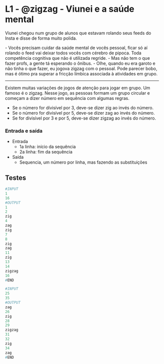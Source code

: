 # L1 - @zigzag - Viunei e a saúde mental

Viunei chegou num grupo de alunos que estavam rolando seus feeds do Insta e disse de forma muito polida.

\- Vocês precisam cuidar da saúde mental de vocês pessoal, ficar só aí rolando o feed vai deixar todos vocês com cérebro de pipoca. Toda competência cognitiva que não é utilizada regride.
\- Mas não tem o que fazer profs, a gente tá esperando o ônibus.
\- Olhe, quando eu era garoto e não tinha o que fazer, eu jogova zigzag com o pessoal. Pode parecer bobo, mas é ótimo pra superar a fricção límbica associada à atividades em grupo.

---

Existem muitas variações de jogos de atenção para jogar em grupo. Um famoso é o zigzag. Nesse jogo, as pessoas formam um grupo circular e começam a dizer número em sequência com algumas regras.

- Se o número for dívisível por 3, deve-se dizer zig ao invés do número.
- Se o número for divisível por 5, deve-se dizer zag ao invés do número.
- Se for divisível por 3 e por 5, deve-se dizer zigzag ao invés do número.

### Entrada e saída

- Entrada
  - 1a linha: início da sequência
  - 2a linha: fim da sequência
- Saída
  - Sequencia, um número por linha, mas fazendo as substituições

## Testes

```py
#INPUT
1
16
#OUTPUT
1
2
zig
4
zag
zig
7
8
zig
zag
11
zig
13
14
zigzag
16
#END
```

```py
#INPUT
25
35
#OUTPUT
zag
26
zig
28
29
zigzag
31
32
zig
34
zag
#END

```
